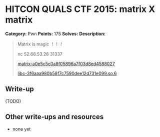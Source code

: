 # HITCON QUALS CTF 2015: matrix X matrix

**Category:** Pwn
**Points:** 175
**Solves:** 
**Description:**

> Matrix is magic ！！！
>
> nc 52.68.53.28 31337
> 
> [matrix-a0e5c5c0a8f05896a7f03d8ed4588027](matrix-a0e5c5c0a8f05896a7f03d8ed4588027)
>
> [libc-3f6aaa980b58f7c7590dee12d731e099.so.6](libc-3f6aaa980b58f7c7590dee12d731e099.so.6)


## Write-up

(TODO)

## Other write-ups and resources

* none yet

